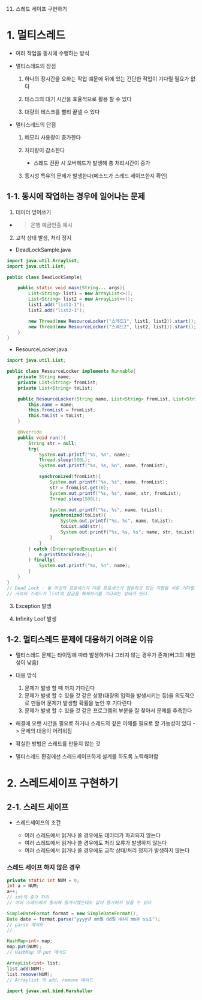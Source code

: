 11. 스레드 세이프 구현하기

# 1. 멀티스레드

- 여러 작업을 동시에 수행하는 방식

- 멀티스레드의 장점

    1. 하나의 장시간을 요하는 작업 떄문에 뒤에 있는 간단한 작업이 기다릴 필요가 없다

    2. 태스크의 대기 시간을 효율적으로 활용 할 수 있다

    3. 대량의 테스크를 빨리 끝낼 수 있다

- 멀티스레드의 단점

    1. 메모리 사용량이 증가한다

    2. 처리량이 감소한다

        - 스레드 전환 시 오버헤드가 발생해 총 처리시간이 증가

    3. 동시성 특유의 문제가 발생한다(메소드가 스레드 세이프한지 확인)

## 1-1. 동시에 작업하는 경우에 일어나는 문제

1. 데이터 덮어쓰기

- >은행 예금인출 예시

2. 교착 상태 발생, 처리 정지

- DeadLockSample.java
```java
import java.util.Arraylist;
import java.util.List;

public class DeadLockSample{

    public static void main(String... args){
        List<String> list1 = new ArrayList<>();
        List<String> list2 = new ArrayList<>();
        list1.add("list1-1");
        list2.add("list2-1");

        new Thread(new ResourceLocker("스레드1", list1, list2)).start(); // list1에서 객체를 취득해 list2에 기록
        new Thread(new ResourceLocker("스레드2", list2, list1)).start(); // list2에서 객체를 취득해 list1에 기록
    }
}
```
- ResourceLocker.java
```java
import java.util.List;

public class ResourceLocker implements Runnable{
    private String name;
    private List<String> fromList;
    private List<String> toList;

    public ResourceLocker(String name, List<String> fromList, List<String> toList){
        this.name = name;
        this.fromList = fromList;
        this.toList = toList;
    }

    @Override
    public void run(){
        String str = null;
        try{
            System.out.printf("%s, %n", name);
            Thread.sleep(500L);
            System.out.printf("%s, %s, %n", name, fromList);

            synchronized(fromList){
                System.out.printf("%s, %s", name, fromList);
                str = fromList.get(0);
                System.out.printf("%s, %s", name, str, fromList);
                Thread.sleep(500L);

                System.out.printf("%s, %s", name, toList);
                synchronized(toList){
                    System.out.printf("%s, %s", name, toList);
                    toList.add(str);
                    System.out.printf("%s, %s, %s", name, str, toList);
                }
            }
        } catch (InterruptedException e){
            e.printStackTrace();
        } finally{
            System.out.printf("%s, %n", name);
        }
    }
}
// Dead Lock : 둘 이상의 프로세스가 다른 프로세스가 점유하고 있는 자원을 서로 기다릴 때 무한 대기에 빠지는 상태
// 서로의 스레드가 list의 잠금을 해제하기를 기다리는 상태가 된다.
```
3. Exception 발생

4. Infinity Loof 발생

## 1-2. 멀티스레드 문제에 대응하기 어려운 이유

- 멀티스레드 문제는 타이밍에 따라 발생하거나 그러지 않는 경우가 존재(버그의 재현성이 낮음)

- 대응 방식
    1. 문제가 발생 할 때 까지 기다린다
    2. 문제가 발생 할 수 있을 것 같은 상황(대량의 입력을 발생시키는 등)을 의도적으로 만들어 문제가 발생할 확률을 높인 후 기다린다
    3. 문제가 발생 할 수 있을 것 같은 프로그램의 부분을 잘 찾아서 문제를 추측한다

- 해결에 오랜 시간을 필요로 하거나 스레드의 깊은 이해를 필요로 할 가능성이 있다 -> 문제의 대응이 어려워짐

- 확실한 방법은 스레드를 만들지 않는 것

- 멀티스레드 환경에선 스레드세이프하게 설계를 하도록 노력해야함

# 2. 스레드세이프 구현하기

## 2-1. 스레드 세이프

- 스레드세이프의 조건

    - 여러 스레드에서 읽거나 쓸 경우에도 데이터가 파괴되지 않는다
    - 여러 스레드에서 읽거나 쓸 경우에도 처리 오류가 발생하지 않는다
    - 여러 스레드에서 읽거나 쓸 경우에도 교착 상태/처리 정지가 발생하지 않는다

### 스레드 세이프 하지 않은 경우

```java
private static int NUM = 0;
int a = NUM;
a++;
// int의 증가 처리
// 여러 스레드에서 동시에 증가시켰는데도 값이 증가하지 않을 수 있다

SimpleDateFormat format = new SimpleDateFormat();
Date date = format.parse("yyyy년 mm월 dd일 HH시 mm분 ss초");
// parse 메서드
// 

HashMap<int> map;
map.put(NUM);
// HashMap 의 put 메서드

ArrayList<int> list;
list.add(NUM);
list.remove(NUM);
// Arraylist 의 add, remove 메서드

import javax.xml.bind.Marshaller


```